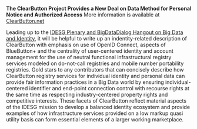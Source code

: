 

**The ClearButton Project Provides a New Deal on Data Method for Personal Notice and Authorized Access**
More information is available at [ClearButton.net](http://clearbutton.net)


Leading up to the [IDESG Plenary and BigDataDialog Hangout on Big Data and Identity](https://www.idecosystem.org/wiki/BigDataIdentity), it will be helpful to write up an indentity-related description of ClearButton with emphasis on use of OpenID Connect, aspects of BlueButton+ and the centrality of user-centered identity and account management for the use of neutral functional infrastructural registry services modeled on do-not-call registries and mobile number portability registries. Gold stars to any contributors that can concisely describe how ClearButton registry services for individual identity and personal data can provide fair information practices in a Big Data world by ensuring individual-centered identifier and end-point connection control with recourse rights at the same time as respecting industry-centered property rights and competitive interests.  These facets of ClearButton reflect material aspects of the IDESG mission to develop a balanced identity ecosystem and provide examples of how infrastructure services provided on a low markup quasi utility basis can form essential elements of a larger working marketplace.  

